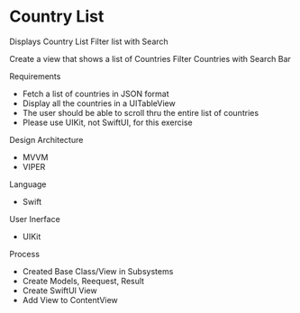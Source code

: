 # Country List
Displays Country List
Filter list with Search

Create a view that shows a list of Countries
Filter Countries with Search Bar

Requirements
- Fetch a list of countries in JSON format
- Display all the countries in a UITableView
- The user should be able to scroll thru the entire list of countries
- Please use UIKit, not SwiftUI, for this exercise

Design Architecture
- MVVM
- VIPER

Language
- Swift

User Inerface
- UIKit

Process
- Created Base Class/View in Subsystems
- Create Models, Reequest, Result
- Create SwiftUI View
- Add View to ContentView
